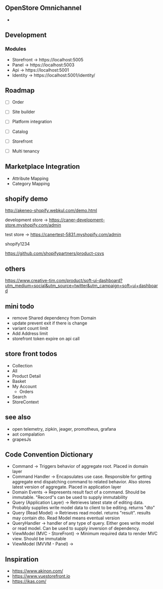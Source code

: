 ## OpenStore Omnichannel

- 

## Development

### Modules

- Storefront -> https://localhost:5005
- Panel -> https://localhost:5003
- Api -> https://localhost:5001
- Identity -> https://localhost:5001/identity/

## Roadmap
- [ ] Order
- [ ] Site builder
- [ ] Platform integration
- [ ] Catalog
- [ ] Storefront
- [ ] Multi tenancy


## Marketplace Integration

- Attribute Mapping
- Category Mapping

## shopify demo
http://akeneo-shopify.webkul.com/demo.html


development store -> https://caner-development-store.myshopify.com/admin

test store -> https://canertest-5831.myshopify.com/admin

shopify1234

https://github.com/shopifypartners/product-csvs

## others
https://www.creative-tim.com/product/soft-ui-dashboard?utm_medium=social&utm_source=twitter&utm_campaign=soft+ui+dashboard

## mini todo
* remove Shared dependency from Domain
* update prevent exit if there is change
* variant count limit 
* Add Address limit
* storefront token expire on api call

## store front todos
* Collection
* All 
* Product Detail
* Basket
* My Account
  * Orders
* Search
* StoreContext 

## see also 
- open telemetry, zipkin, jeager, promotheus, grafana 
- aot compalation 
- grapesJs


## Code Convention Dictionary

- Command -> Triggers behavior of aggregate root. Placed in domain layer
- Command Handler -> Encapsulates use case. Responsible for getting aggregate end dispatching command to related behavior. Also stores latest version of aggregate. Placed in application layer 
- Domain Events -> Represents result fact of a command. Should be immutable. "Record"s can be used to supply immutability 
- Query (Application Layer) -> Retrieves latest state of editing data. Probably supplies write model data to client to be editing. returns "dto"
- Query (Read Model) -> Retrieves read model. returns "result". results may contain dto. Read Model means eventual version 
- QueryHandler -> handler of any type of query. Either goes write model or read model. Can be used to supply inversion of dependency. 
- ViewModel (MVC - StoreFront) -> Minimum required data to render MVC view. Should be immutable
- ViewModel (MVVM - Panel) -> 


## Inspiration
- https://www.akinon.com/
- https://www.vuestorefront.io
- https://ikas.com/

